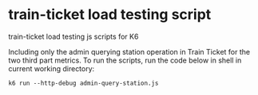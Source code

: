 # train-ticket load testing script
train-ticket load testing js scripts for K6

Including only the admin querying station operation in Train Ticket for the two third part metrics. To run the scripts, run the code below in shell in current working directory:

```shell
k6 run --http-debug admin-query-station.js
```

